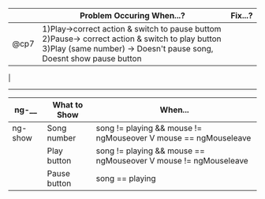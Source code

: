 |   | Problem Occuring When...? | Fix...? | 
| --- | --- | --- |
|@cp7 | 1)Play->correct action & switch to pause buttom 2)Pause-> correct action & switch to play button 3)Play (same number) -> Doesn't pause song, Doesnt show pause button |   |
| 



___________________________________________________

|   ng-__ | What to Show	|   When...	|  
|---	|---	|---|
| ng-show | Song number	|  song != playing && mouse != ngMouseover V mouse == ngMouseleave |
|       | Play button	|   song != playing && mouse == ngMouseover  V mouse != ngMouseleave |
|       | Pause button 	|  song == playing |

	




